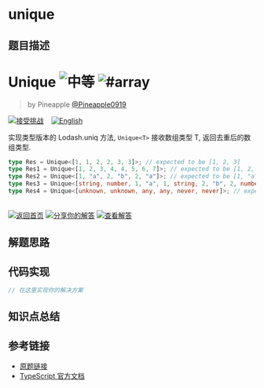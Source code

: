 # unique

## 题目描述

<!--info-header-start--><h1>Unique <img src="https://img.shields.io/badge/-%E4%B8%AD%E7%AD%89-d9901a" alt="中等"/> <img src="https://img.shields.io/badge/-%23array-999" alt="#array"/></h1><blockquote><p>by Pineapple <a href="https://github.com/Pineapple0919" target="_blank">@Pineapple0919</a></p></blockquote><p><a href="https://tsch.js.org/5360/play/zh-CN" target="_blank"><img src="https://img.shields.io/badge/-%E6%8E%A5%E5%8F%97%E6%8C%91%E6%88%98-3178c6?logo=typescript&logoColor=white" alt="接受挑战"/></a> &nbsp;&nbsp;&nbsp;<a href="./README.md" target="_blank"><img src="https://img.shields.io/badge/-English-gray" alt="English"/></a> </p><!--info-header-end-->

实现类型版本的 Lodash.uniq 方法, `Unique<T>` 接收数组类型 T, 返回去重后的数组类型.

```ts
type Res = Unique<[1, 1, 2, 2, 3, 3]>; // expected to be [1, 2, 3]
type Res1 = Unique<[1, 2, 3, 4, 4, 5, 6, 7]>; // expected to be [1, 2, 3, 4, 5, 6, 7]
type Res2 = Unique<[1, "a", 2, "b", 2, "a"]>; // expected to be [1, "a", 2, "b"]
type Res3 = Unique<[string, number, 1, "a", 1, string, 2, "b", 2, number]>; // expected to be [string, number, 1, "a", 2, "b"]
type Res4 = Unique<[unknown, unknown, any, any, never, never]>; // expected to be [unknown, any, never]
```


<!--info-footer-start--><br><a href="../../README.zh-CN.md" target="_blank"><img src="https://img.shields.io/badge/-%E8%BF%94%E5%9B%9E%E9%A6%96%E9%A1%B5-grey" alt="返回首页"/></a> <a href="https://tsch.js.org/5360/answer/zh-CN" target="_blank"><img src="https://img.shields.io/badge/-%E5%88%86%E4%BA%AB%E4%BD%A0%E7%9A%84%E8%A7%A3%E7%AD%94-teal" alt="分享你的解答"/></a> <a href="https://tsch.js.org/5360/solutions" target="_blank"><img src="https://img.shields.io/badge/-%E6%9F%A5%E7%9C%8B%E8%A7%A3%E7%AD%94-de5a77?logo=awesome-lists&logoColor=white" alt="查看解答"/></a> <!--info-footer-end-->

## 解题思路

<!-- 在这里记录你的解题思路和学习笔记 -->

## 代码实现

```typescript
// 在这里实现你的解决方案
```

## 知识点总结

<!-- 在这里总结相关的 TypeScript 知识点 -->

## 参考链接

- [原题链接](https://github.com/type-challenges/type-challenges/tree/main/questions/05360-medium-unique)
- [TypeScript 官方文档](https://www.typescriptlang.org/docs/)
